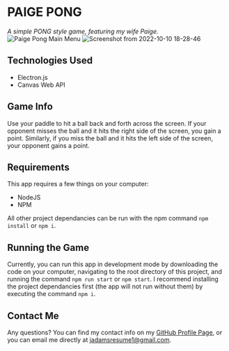 # PAIGE PONG
*A simple PONG style game, featuring my wife Paige.*
![Paige Pong Main Menu](https://user-images.githubusercontent.com/96997462/194972199-c722fcf0-3627-488f-8576-6f7fa06c79f1.png)
![Screenshot from 2022-10-10 18-28-46](https://user-images.githubusercontent.com/96997462/194972252-0b709f3e-33c1-4908-bace-7f700c665503.png)

## Technologies Used
 - Electron.js
 - Canvas Web API
 
 ## Game Info
 Use your paddle to hit a ball back and forth across the screen. If your opponent misses the ball and it hits the right side of the screen, you gain a point. Similarly, if you miss the ball and it hits the left side of the screen, your opponent gains a point.
 
 ## Requirements
 This app requires a few things on your computer: 
  - NodeJS
  - NPM
 
 All other project dependancies can be run with the npm command `npm install` or `npm i`.
 
 ## Running the Game
 Currently, you can run this app in development mode by downloading the code on your computer, navigating to the root directory of this project, and running the command `npm run start` or `npm start`. I recommend installing the project dependancies first (the app will not run without them) by executing the command `npm i`.
 
 ## Contact Me
 Any questions? You can find my contact info on my [GitHub Profile Page](https://github.com/JaxonAdams), or you can email me directly at [jadamsresume1@gmail.com](mailto:jadamsresume1@gmail.com).
